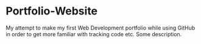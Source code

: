 # Portfolio-Website

My attempt to make my first Web Development portfolio while using GitHub in order to get more familiar with tracking code etc.
Some description.
